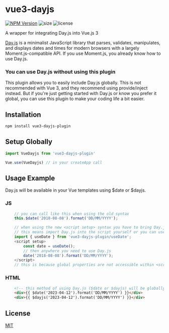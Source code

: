 # vue3-dayjs
[![NPM Version][npm-version-image]][npm-url] ![size] ![license]

A wrapper for integrating Day.js into Vue.js 3

[Day.js](https://github.com/iamkun/dayjs) is a minimalist JavaScript library that parses, validates, manipulates, and displays dates and times for modern browsers with a largely Moment.js-compatible API. If you use Moment.js, you already know how to use Day.js.

### You can use Day.js without using this plugin
This plugin allows you to easily include Day.js globally. This is not recommended with Vue 3, and they recommend using provide/inject instead. But if you're just getting started with Day.js or know you prefer it global, you can use this plugin to make your coding life a bit easier.

## Installation

```bash
npm install vue3-dayjs-plugin
```

## Setup Globally

```js
import VueDayjs from 'vue3-dayjs-plugin'

Vue.use(VueDayjs) // in your createApp call
```

## Usage Example
Day.js will be available in your Vue templates using $date or $dayjs.


### JS
```js
    // you can call like this when using the old syntax
    this.$date('2018-08-08').format('DD/MM/YYYY');

    // when using the new <script setup> syntax you have to bring Day.js in manually
    // this means import Day.js into the script yourself or you can use the useDate composable included with this package.
    import { useDate } from 'vue3-dayjs-plugin/useDate';
    <script setup>
        const date = useDate();
        // then anywhere you need to use Day.js
        date('2018-08-08').format('DD/MM/YYYY');
    </script>
    // this is because global properties are not accessible within <script setup> :(
```
### HTML
```html
    <!-- this method of using Day.js ($date or $dayjs) will be globally available in all your components -->
    <div>{{ $date('2023-04-12').format('DD/MM/YYYY') }}</div>
    <div>{{ $dayjs('2023-04-12').format('DD/MM/YYYY') }}</div>
```

## License

[MIT](LICENSE)

[npm-url]: https://npmjs.org/package/vue3-dayjs-plugin
[license]: https://badgen.net/npm/license/vue3-dayjs-plugin
[dependencies]: https://badgen.net/npm/dependencies/vue3-dayjs-plugin
[size]: https://badgen.net/packagephobia/install/vue3-dayjs-plugin
[npm-version-image]: https://badgen.net/npm/v/vue3-dayjs-plugin
